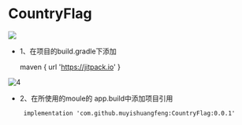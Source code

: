 # CountryFlag
[![](https://jitpack.io/v/muyishuangfeng/CountryFlag.svg)](https://jitpack.io/#muyishuangfeng/CountryFlag)

+ 1、在项目的build.gradle下添加

  maven { url 'https://jitpack.io' }
  
![4](https://upload-images.jianshu.io/upload_images/1716569-84f44d0667d0283a.png?imageMogr2/auto-orient/strip%7CimageView2/2/w/1240)



  + 2、在所使用的moule的 app.build中添加项目引用

         implementation 'com.github.muyishuangfeng:CountryFlag:0.0.1'
         

